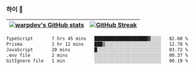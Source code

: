 
### 하이 👋
[![warpdev's GitHub stats](https://github-readme-stats.vercel.app/api?username=warpdev&show_icons=true&theme=vue-dark)](#) |[![GitHub Streak](https://github-readme-streak-stats.herokuapp.com/?user=warpdev&theme=dark)](#)
--- | --- |
<!--START_SECTION:waka-->

```txt
TypeScript       7 hrs 45 mins   ████████████████████▓░░░░   82.60 %
Prisma           1 hr 12 mins    ███▒░░░░░░░░░░░░░░░░░░░░░   12.78 %
JavaScript       20 mins         █░░░░░░░░░░░░░░░░░░░░░░░░   03.72 %
.env file        2 mins          ░░░░░░░░░░░░░░░░░░░░░░░░░   00.37 %
GitIgnore file   1 min           ░░░░░░░░░░░░░░░░░░░░░░░░░   00.19 %
```

<!--END_SECTION:waka-->

<!--
**warpdev/warpdev** is a ✨ _special_ ✨ repository because its `README.md` (this file) appears on your GitHub profile.

Here are some ideas to get you started:

- 🔭 I’m currently working on ...
- 🌱 I’m currently learning ...
- 👯 I’m looking to collaborate on ...
- 🤔 I’m looking for help with ...
- 💬 Ask me about ...
- 📫 How to reach me: ...
- 😄 Pronouns: ...
- ⚡ Fun fact: ...
-->
